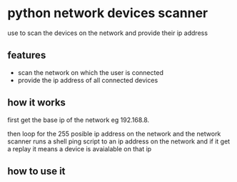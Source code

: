 # python network devices scanner

use to scan the devices on the network and provide their ip address

## features
- scan the network on which the user is connected 
- provide the ip address of all connected devices

## how it works 

first get the base ip of the network eg 192.168.8. 

then loop for the 255 posible ip address on the network and the network scanner runs a shell ping script to an ip address on the network and if it get a replay it means a device is avaialable on that ip

## how to use it


